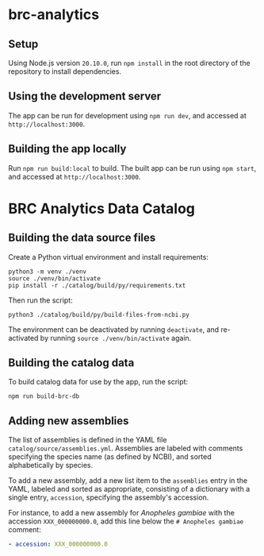 # brc-analytics

## Setup

Using Node.js version `20.10.0`, run `npm install` in the root directory of the repository to install dependencies.

## Using the development server

The app can be run for development using `npm run dev`, and accessed at `http://localhost:3000`.

## Building the app locally

Run `npm run build:local` to build. The built app can be run using `npm start`, and accessed at `http://localhost:3000`.

# BRC Analytics Data Catalog

## Building the data source files

Create a Python virtual environment and install requirements:

```shell
python3 -m venv ./venv
source ./venv/bin/activate
pip install -r ./catalog/build/py/requirements.txt
```

Then run the script:

```shell
python3 ./catalog/build/py/build-files-from-ncbi.py
```

The environment can be deactivated by running `deactivate`, and re-activated by running `source ./venv/bin/activate`
again.

## Building the catalog data

To build catalog data for use by the app, run the script:

```shell
npm run build-brc-db
```

## Adding new assemblies

The list of assemblies is defined in the YAML file `catalog/source/assemblies.yml`. Assemblies are labeled
with comments specifying the species name (as defined by NCBI), and sorted alphabetically by species.

To add a new assembly, add a new list item to the `assemblies` entry in the YAML, labeled and sorted as appropriate,
consisting of a dictionary with a single entry, `accession`, specifying the assembly's accession.

For instance, to add a new assembly for _Anopheles gambiae_ with the accession `XXX_000000000.0`, add this line below
the `# Anopheles gambiae` comment:

```yaml
- accession: XXX_000000000.0
```
